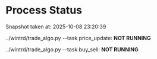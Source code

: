 # Process Status

Snapshot taken at: 2025-10-08 23:20:39

../wintrd/trade_algo.py --task price_update: **NOT RUNNING**

../wintrd/trade_algo.py --task buy_sell: **NOT RUNNING**

